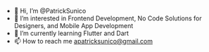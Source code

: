 - 👋 Hi, I’m @PatrickSunico
- 👀 I’m interested in Frontend Development, No Code Solutions for Designers, and Mobile App Development
- 🌱 I’m currently learning Flutter and Dart
- 📫 How to reach me apatricksunico@gmail.com

<!---
PatrickSunico/PatrickSunico is a ✨ special ✨ repository because its `README.md` (this file) appears on your GitHub profile.
You can click the Preview link to take a look at your changes.
--->
